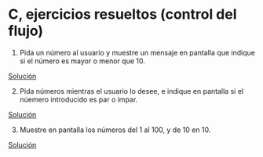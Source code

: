 # C, ejercicios resueltos (control del flujo)

1. Pida un número al usuario y muestre un mensaje en pantalla que indique
   si el número es mayor o menor que 10.

[Solución](./flu1.c)

2. Pida números mientras el usuario lo desee, e indique en pantalla si el
   núemero introducido es par o impar.

[Solución](./flu2.c)

3. Muestre en pantalla los números del 1 al 100, y de 10 en 10.

[Solución](./flu3.c)

